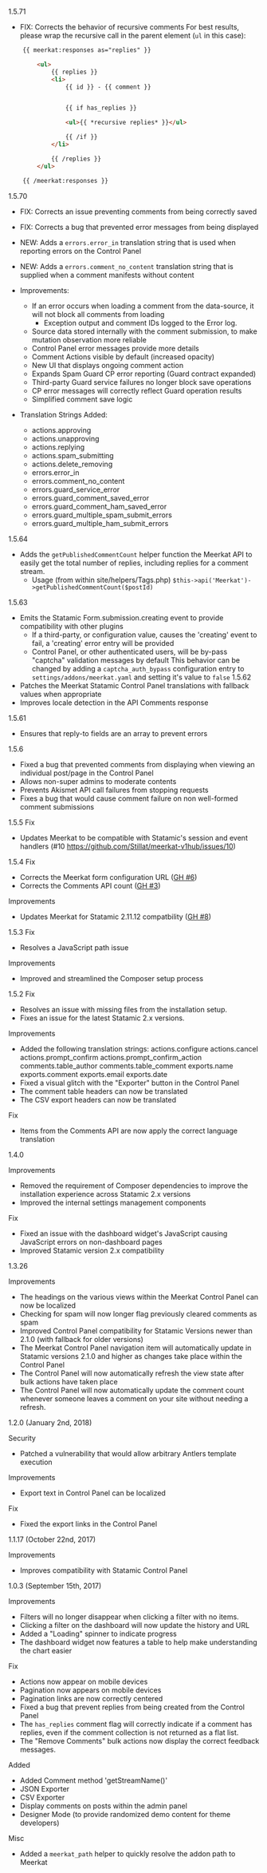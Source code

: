 1.5.71
- FIX: Corrects the behavior of recursive comments
  For best results, please wrap the recursive call in the parent element (`ul` in this case):
```html
	{{ meerkat:responses as="replies" }}

		<ul>
			{{ replies }}
			<li>
				{{ id }} - {{ comment }}


				{{ if has_replies }}

				<ul>{{ *recursive replies* }}</ul>

				{{ /if }}
			</li>

			{{ /replies }}
		</ul>

	{{ /meerkat:responses }}
```

1.5.70
- FIX: Corrects an issue preventing comments from being correctly saved
- FIX: Corrects a bug that prevented error messages from being displayed
- NEW: Adds a `errors.error_in` translation string that is used when reporting errors on the Control Panel
- NEW: Adds a `errors.comment_no_content` translation string that is supplied when a comment manifests without content
- Improvements:
    - If an error occurs when loading a comment from the data-source, it will not block all comments from loading
        - Exception output and comment IDs logged to the Error log.
    - Source data stored internally with the comment submission, to make mutation observation more reliable
    - Control Panel error messages provide more details
    - Comment Actions visible by default (increased opacity)
    - New UI that displays ongoing comment action
    - Expands Spam Guard CP error reporting (Guard contract expanded)
    - Third-party Guard service failures no longer block save operations
    - CP error messages will correctly reflect Guard operation results
    - Simplified comment save logic
    
- Translation Strings Added:
    - actions.approving
    - actions.unapproving
    - actions.replying
    - actions.spam_submitting
    - actions.delete_removing
    - errors.error_in
    - errors.comment_no_content
    - errors.guard_service_error
    - errors.guard_comment_saved_error
    - errors.guard_comment_ham_saved_error
    - errors.guard_multiple_spam_submit_errors
    - errors.guard_multiple_ham_submit_errors
    
1.5.64
- Adds the `getPublishedCommentCount` helper function the Meerkat API to easily get the total number of replies, including replies for a comment stream.
  - Usage (from within site/helpers/Tags.php) `$this->api('Meerkat')->getPublishedCommentCount($postId)`

1.5.63
- Emits the Statamic Form.submission.creating event to provide compatibility with other plugins
    - If a third-party, or configuration value, causes the 'creating' event to fail, a 'creating' error entry will be provided
    - Control Panel, or other authenticated users, will be by-pass "captcha" validation messages by default
      This behavior can be changed by adding a `captcha_auth_bypass` configuration entry to `settings/addons/meerkat.yaml` and setting it's value to `false`
1.5.62
- Patches the Meerkat Statamic Control Panel translations with fallback values when appropriate
- Improves locale detection in the API Comments response 

1.5.61
- Ensures that reply-to fields are an array to prevent errors

1.5.6
- Fixed a bug that prevented comments from displaying when viewing an individual post/page in the Control Panel
- Allows non-super admins to moderate contents
- Prevents Akismet API call failures from stopping requests
- Fixes a bug that would cause comment failure on non well-formed comment submissions

1.5.5
Fix
- Updates Meerkat to be compatible with Statamic's session and event handlers (#10 https://github.com/Stillat/meerkat-v1hub/issues/10)

1.5.4
Fix
- Corrects the Meerkat form configuration URL ([GH #6](https://github.com/Stillat/meerkat-v1hub/issues/6))
- Corrects the Comments API count ([GH #3](https://github.com/Stillat/meerkat-v1hub/issues/3))

Improvements
- Updates Meerkat for Statamic 2.11.12 compatbility ([GH #8](https://github.com/Stillat/meerkat-v1hub/issues/8))

1.5.3
Fix
- Resolves a JavaScript path issue

Improvements
- Improved and streamlined the Composer setup process

1.5.2
Fix
- Resolves an issue with missing files from the installation setup.
- Fixes an issue for the latest Statamic 2.x versions.


Improvements
- Added the following translation strings:
    actions.configure
    actions.cancel
    actions.prompt_confirm
    actions.prompt_confirm_action
    comments.table_author
    comments.table_comment
    exports.name
    exports.comment
    exports.email
    exports.date
- Fixed a visual glitch with the "Exporter" button in the Control Panel
- The comment table headers can now be translated
- The CSV export headers can now be translated

Fix
- Items from the Comments API are now apply the correct language translation


1.4.0

Improvements
- Removed the requirement of Composer dependencies to improve the installation experience across Statamic 2.x versions
- Improved the internal settings management components

Fix
- Fixed an issue with the dashboard widget's JavaScript causing JavaScript errors on non-dashboard pages
- Improved Statamic version 2.x compatibility

1.3.26

Improvements
- The headings on the various views within the Meerkat Control Panel can now be localized
- Checking for spam will now longer flag previously cleared comments as spam
- Improved Control Panel compatibility for Statamic Versions newer than 2.1.0 (with fallback for older versions)
- The Meerkat Control Panel navigation item will automatically update in Statamic versions 2.1.0 and higher as changes take place within the Control Panel
- The Control Panel will now automatically refresh the view state after bulk actions have taken place
- The Control Panel will now automatically update the comment count whenever someone leaves a comment on your site without needing a refresh.

1.2.0 (January 2nd, 2018)

Security
- Patched a vulnerability that would allow arbitrary Antlers template execution

Improvements
- Export text in Control Panel can be localized

Fix
- Fixed the export links in the Control Panel

1.1.17 (October 22nd, 2017)

Improvements
- Improves compatibility with Statamic Control Panel

1.0.3 (September 15th, 2017)

Improvements
- Filters will no longer disappear when clicking a filter with no items.
- Clicking a filter on the dashboard will now update the history and URL
- Added a "Loading" spinner to indicate progress
- The dashboard widget now features a table to help make understanding the chart easier

Fix
- Actions now appear on mobile devices
- Pagination now appears on mobile devices
- Pagination links are now correctly centered
- Fixed a bug that prevent replies from being created from the Control Panel
- The `has_replies` comment flag will correctly indicate if a comment has replies, even if the comment collection is not returned as a flat list.
- The "Remove Comments" bulk actions now display the correct feedback messages.

Added
- Added Comment method 'getStreamName()'
- JSON Exporter
- CSV  Exporter
- Display comments on posts within the admin panel
- Designer Mode (to provide randomized demo content for theme developers)

Misc
- Added a `meerkat_path` helper to quickly resolve the addon path to Meerkat